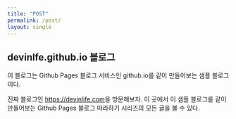 ```yaml
---
title: "POST"
permalink: /post/
layout: single
---
```


  ## devinlfe.github.io 블로그

  이 블로그는 Github Pages 블로그 서비스인 github.io를 같이 만들어보는 샘플 블로그이다.

  진짜 블로그인 <https://devinlife.com>을 방문해보자.
 이 곳에서 이 샘플 블로그를 같이 만들어보는 Github Pages 블로그 따라하기 시리즈의
 모든 글을 볼 수 있다.